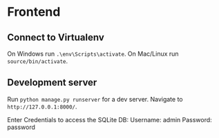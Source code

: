 # Frontend

## Connect to Virtualenv

On Windows run `.\env\Scripts\activate`.
On Mac/Linux run `source/bin/activate`.

## Development server

Run `python manage.py runserver` for a dev server. Navigate to `http://127.0.0.1:8000/`.

Enter Credentials to access the SQLite DB:
Username: admin
Password: password
